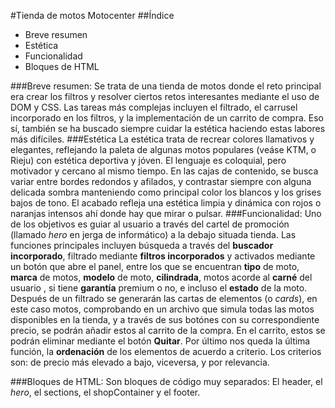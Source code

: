 #Tienda de motos Motocenter
##Índice
- Breve resumen
- Estética
- Funcionalidad
- Bloques de HTML

###Breve resumen:
Se trata de una tienda de motos donde el reto principal era crear los filtros y resolver ciertos retos interesantes mediante el uso de DOM y CSS.
Las tareas más complejas incluyen el filtrado, el carrusel incorporado en los filtros, y la implementación de un carrito de compra. Eso sí, también se ha buscado siempre cuidar la estética haciendo estas labores más difíciles.
###Estética
La estética trata de recrear colores llamativos y elegantes, reflejando la paleta de algunas motos populares (veáse KTM, o Rieju) con estética deportiva y jóven. El lenguaje es coloquial, pero motivador y cercano al mismo tiempo.
En las cajas de contenido, se busca variar entre bordes redondos y afilados, y contrastar siempre con alguna delicada sombra manteniendo como principal color los blancos y los grises bajos de tono. El acabado refleja una estética limpia y dinámica con rojos o naranjas intensos ahí donde hay que mirar o pulsar.
###Funcionalidad:
Uno de los objetivos es guiar al usuario a través del cartel de promoción (llamado *hero* en jerga de informático) a la debajo situada tienda. Las funciones principales incluyen búsqueda a través del **buscador incorporado**, filtrado mediante **filtros incorporados** y activados mediante un botón que abre el panel, entre los que se encuentran **tipo** de moto, **marca** de motos, **modelo** de moto, **cilindrada**, motos acorde al **carné** del usuario , si tiene **garantía** premium o no, e incluso el **estado** de la moto.
Después de un filtrado se generarán las cartas de elementos (o *cards*), en este caso motos, comprobando en un archivo que simula todas las motos disponibles en la tienda, y a través de sus botónes con su correspondiente precio, se podrán añadir estos al carrito de la compra.
En el carrito, estos se podrán eliminar mediante el botón **Quitar**.
Por último nos queda la última función, la **ordenación** de los elementos de acuerdo a criterio. Los criterios son: de precio más elevado a bajo, viceversa, y por relevancia.

###Bloques de HTML:
Son bloques de código muy separados:
El header, el *hero*, el sections, el shopContainer y el footer.
